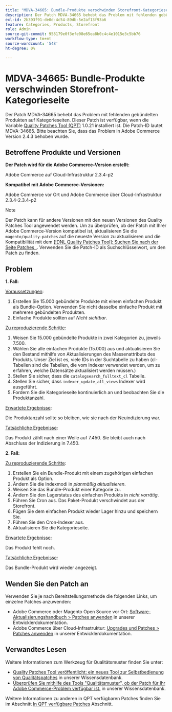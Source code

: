 ```yaml
---
title: "MDVA-34665: Bundle-Produkte verschwinden Storefront-Kategorieseite"
description: Der Patch MDVA-34665 behebt das Problem mit fehlenden gebündelten Produkten auf Kategorieseiten. Dieser Patch ist verfügbar, wenn das [Quality Patches Tool (QPT)](/help/announcements/adobe-commerce-announcements/magento-quality-patches-released-new-tool-to-self-serve-quality-patches.md) 1.0.21 installiert ist. Die Patch-ID lautet MDVA-34665. Bitte beachten Sie, dass das Problem in Adobe Commerce Version 2.4.3 behoben wurde.
exl-id: 2b393f91-de0d-4c54-89db-5e2af13f93a6
feature: Categories, Products, Storefront
role: Admin
source-git-commit: 958179e0f3efe08e65ea8b0c4c4e1015e3c5bb76
workflow-type: tm+mt
source-wordcount: '548'
ht-degree: 0%

---
```


# MDVA-34665: Bundle-Produkte verschwinden Storefront-Kategorieseite

Der Patch MDVA-34665 behebt das Problem mit fehlenden gebündelten Produkten auf Kategorieseiten. Dieser Patch ist verfügbar, wenn die Variable [Quality Patches Tool (QPT)](/help/announcements/adobe-commerce-announcements/magento-quality-patches-released-new-tool-to-self-serve-quality-patches.md) 1.0.21 installiert ist. Die Patch-ID lautet MDVA-34665. Bitte beachten Sie, dass das Problem in Adobe Commerce Version 2.4.3 behoben wurde.

## Betroffene Produkte und Versionen

**Der Patch wird für die Adobe Commerce-Version erstellt:**

Adobe Commerce auf Cloud-Infrastruktur 2.3.4-p2

**Kompatibel mit Adobe Commerce-Versionen:**

Adobe Commerce vor Ort und Adobe Commerce über Cloud-Infrastruktur 2.3.4-2.3.4-p2

>[!NOTE]
>
>Der Patch kann für andere Versionen mit den neuen Versionen des Quality Patches Tool angewendet werden. Um zu überprüfen, ob der Patch mit Ihrer Adobe Commerce-Version kompatibel ist, aktualisieren Sie die `magento/quality-patches` auf die neueste Version zu aktualisieren und die Kompatibilität mit dem [[!DNL Quality Patches Tool]: Suchen Sie nach der Seite Patches .](https://devdocs.magento.com/quality-patches/tool.html#patch-grid). Verwenden Sie die Patch-ID als Suchschlüsselwort, um den Patch zu finden.

## Problem

**1. Fall:**

<u>Voraussetzungen</u>:

1. Erstellen Sie 15.000 gebündelte Produkte mit einem einfachen Produkt als Bundle-Option. Verwenden Sie nicht dasselbe einfache Produkt mit mehreren gebündelten Produkten.
1. Einfache Produkte sollten auf *Nicht sichtbar*.

<u>Zu reproduzierende Schritte</u>:

1. Weisen Sie 15.000 gebündelte Produkte in zwei Kategorien zu, jeweils 7.500.
1. Wählen Sie alle einfachen Produkte (15.000) aus und aktualisieren Sie den Bestand mithilfe von Aktualisierungen des Massenattributs des Produkts. Unser Ziel ist es, viele IDs in der Suchtabelle zu haben (cl-Tabellen sind die Tabellen, die vom Indexer verwendet werden, um zu erfahren, welche Datensätze aktualisiert werden müssen.)
1. Stellen Sie sicher, dass die `catalogsearch_fulltext_cl` Tabelle.
1. Stellen Sie sicher, dass `indexer_update_all_views` Indexer wird ausgeführt.
1. Fordern Sie die Kategorieseite kontinuierlich an und beobachten Sie die Produktanzahl.

<u>Erwartete Ergebnisse</u>:

Die Produktanzahl sollte so bleiben, wie sie nach der Neuindizierung war.

<u>Tatsächliche Ergebnisse</u>:

Das Produkt zählt nach einer Weile auf 7.450. Sie bleibt auch nach Abschluss der Indizierung in 7.450.

**2. Fall:**

<u>Zu reproduzierende Schritte</u>:

1. Erstellen Sie ein Bundle-Produkt mit einem zugehörigen einfachen Produkt als Option.
1. Ändern Sie die Indexmodi in *planmäßig aktualisieren*.
1. Weisen Sie das Bundle-Produkt einer Kategorie zu.
1. Ändern Sie den Lagerstatus des einfachen Produkts in *nicht vorrätig*.
1. Führen Sie Cron aus. Das Paket-Produkt verschwindet aus der Storefront.
1. Fügen Sie dem einfachen Produkt wieder Lager hinzu und speichern Sie.
1. Führen Sie den Cron-Indexer aus.
1. Aktualisieren Sie die Kategorieseite.

<u>Erwartete Ergebnisse</u>:

Das Produkt fehlt noch.

<u>Tatsächliche Ergebnisse</u>:

Das Bundle-Produkt wird wieder angezeigt.

## Wenden Sie den Patch an

Verwenden Sie je nach Bereitstellungsmethode die folgenden Links, um einzelne Patches anzuwenden:

* Adobe Commerce oder Magento Open Source vor Ort: [Software-Aktualisierungshandbuch > Patches anwenden](https://devdocs.magento.com/guides/v2.4/comp-mgr/patching/mqp.html) in unserer Entwicklerdokumentation.
* Adobe Commerce über Cloud-Infrastruktur: [Upgrades und Patches > Patches anwenden](https://devdocs.magento.com/cloud/project/project-patch.html) in unserer Entwicklerdokumentation.

## Verwandtes Lesen

Weitere Informationen zum Werkzeug für Qualitätsmuster finden Sie unter:

* [Quality Patches Tool veröffentlicht: ein neues Tool zur Selbstbedienung von Qualitätspatches](/help/announcements/adobe-commerce-announcements/magento-quality-patches-released-new-tool-to-self-serve-quality-patches.md) in unserer Wissensdatenbank.
* [Überprüfen Sie mithilfe des Tools &quot;Qualitätsmuster&quot;, ob der Patch für Ihr Adobe Commerce-Problem verfügbar ist.](/help/support-tools/patches-available-in-qpt-tool/check-patch-for-magento-issue-with-magento-quality-patches.md) in unserer Wissensdatenbank.

Weitere Informationen zu anderen in QPT verfügbaren Patches finden Sie im Abschnitt [In QPT verfügbare Patches](https://support.magento.com/hc/en-us/sections/360010506631-Patches-available-in-MQP-tool-) Abschnitt.
